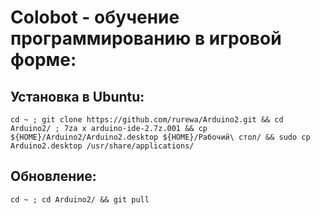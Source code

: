 # Colobot - обучение программированию в игровой форме:

## Установка в Ubuntu:
```
cd ~ ; git clone https://github.com/rurewa/Arduino2.git && cd Arduino2/ ; 7za x arduino-ide-2.7z.001 && cp ${HOME}/Arduino2/Arduino2.desktop ${HOME}/Рабочий\ стол/ && sudo cp Arduino2.desktop /usr/share/applications/
```

## Обновление:
```
cd ~ ; cd Arduino2/ && git pull
```
